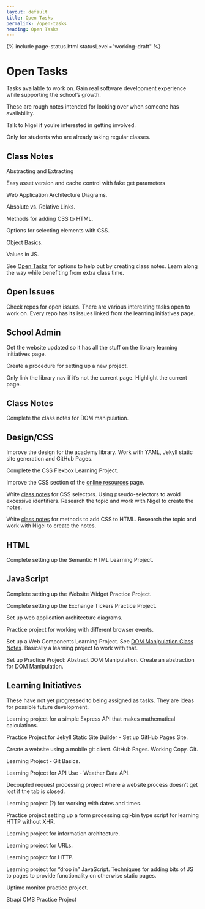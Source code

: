 ```yaml
---
layout: default
title: Open Tasks
permalink: /open-tasks
heading: Open Tasks
---
```


{% include page-status.html statusLevel="working-draft" %}

# Open Tasks

Tasks available to work on. Gain real software development experience while supporting the school’s growth.

These are rough notes intended for looking over when someone has availability.

Talk to Nigel if you’re interested in getting involved.

Only for students who are already taking regular classes.

## Class Notes

Abstracting and Extracting

Easy asset version and cache control with fake get parameters

Web Application Architecture Diagrams.

Absolute vs. Relative Links.

Methods for adding CSS to HTML.

Options for selecting elements with CSS.

Object Basics.

Values in JS.

See [Open Tasks](/open-tasks) for options to help out by creating class notes. Learn along the way while benefiting from extra class time.

## Open Issues

Check repos for open issues. There are various interesting tasks open to work on. Every repo has its issues linked from the learning initiatives page.

## School Admin

Get the website updated so it has all the stuff on the library learning initiatives page.

Create a procedure for setting up a new project.

Only link the library nav if it’s not the current page. Highlight the current page.

## Class Notes

Complete the class notes for DOM manipulation.

## Design/CSS

Improve the design for the academy library. Work with YAML, Jekyll static site generation and GitHub Pages.

Complete the CSS Flexbox Learning Project.

Improve the CSS section of the [online resources](/resources) page.

Write [class notes](/class-notes) for CSS selectors. Using pseudo-selectors to avoid excessive identifiers. Research the topic and work with Nigel to create the notes.

Write [class notes](/class-notes) for methods to add CSS to HTML. Research the topic and work with Nigel to create the notes.

## HTML

Complete setting up the Semantic HTML Learning Project.

## JavaScript

Complete setting up the Website Widget Practice Project.

Complete setting up the Exchange Tickers  Practice Project.

Set up web application architecture diagrams.

Practice project for working with different browser events.

Set up a Web Components Learning Project. See [DOM Manipulation Class Notes](class-notes/dom-manipulation). Basically a learning project to work with that.

Set up Practice Project: Abstract DOM Manipulation. Create an abstraction for DOM Manipulation.

## Learning Initiatives

These have not yet progressed to being assigned as tasks. They are ideas for possible future development.

Learning project for a simple Express API that makes mathematical calculations.

Practice Project for Jekyll Static Site Builder - Set up GitHub Pages Site.

Create a website using a mobile git client. GitHub Pages. Working Copy. Git.

Learning Project - Git Basics.

Learning Project for API Use - Weather Data API.

Decoupled request processing project where a website process doesn’t get lost if the tab is closed.

Learning project (?) for working with dates and times.

Practice project setting up a form processing cgi-bin type script for learning HTTP without XHR.

Learning project for information architecture.

Learning project for URLs.

Learning project for HTTP.

Learning project for “drop in” JavaScript. Techniques for adding bits of JS to pages to provide functionality on otherwise static pages.

Uptime monitor practice project.

Strapi CMS Practice Project
